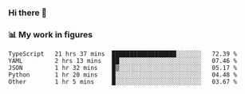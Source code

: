 ### Hi there 👋

### 📊 My work in figures

<!--START_SECTION:waka-->

```text
TypeScript   21 hrs 37 mins  ██████████████████░░░░░░░   72.39 %
YAML         2 hrs 13 mins   ██░░░░░░░░░░░░░░░░░░░░░░░   07.46 %
JSON         1 hr 32 mins    █▒░░░░░░░░░░░░░░░░░░░░░░░   05.17 %
Python       1 hr 20 mins    █░░░░░░░░░░░░░░░░░░░░░░░░   04.48 %
Other        1 hr 5 mins     █░░░░░░░░░░░░░░░░░░░░░░░░   03.67 %
```

<!--END_SECTION:waka-->
